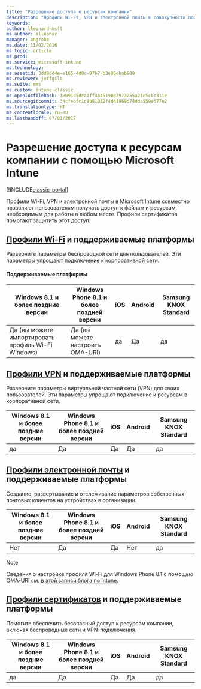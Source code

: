```yaml
---
title: "Разрешение доступа к ресурсам компании"
description: "Профили Wi-Fi, VPN и электронной почты в совокупности позволяют пользователям получать доступ к нужным файлам и ресурсам."
keywords: 
author: lleonard-msft
ms.author: alleonar
manager: angrobe
ms.date: 11/02/2016
ms.topic: article
ms.prod: 
ms.service: microsoft-intune
ms.technology: 
ms.assetid: 3dd8dd4e-e165-4d0c-97b7-b3e86ebab909
ms.reviewer: jeffgilb
ms.suite: ems
ms.custom: intune-classic
ms.openlocfilehash: 18091d5dea0ff4b4519082973255a21e5cbc311e
ms.sourcegitcommit: 34cfebfc1d8b81032f4d41869d74dda559e677e2
ms.translationtype: HT
ms.contentlocale: ru-RU
ms.lasthandoff: 07/01/2017
---
```

# <a name="enable-access-to-company-resources-with-microsoft-intune"></a>Разрешение доступа к ресурсам компании с помощью Microsoft Intune

[!INCLUDE[classic-portal](../includes/classic-portal.md)]

Профили Wi-Fi, VPN и электронной почты в Microsoft Intune совместно позволяют пользователям получать доступ к файлам и ресурсам, необходимым для работы в любом месте. Профили сертификатов помогают защитить этот доступ.

## <a name="wi-fi-profileswi-fi-connections-in-microsoft-intunemd-and-supported-platforms"></a>[Профили Wi-Fi](wi-fi-connections-in-microsoft-intune.md) и поддерживаемые платформы

Разверните параметры беспроводной сети для пользователей. Эти параметры упрощают подключение к корпоративной сети.
#### <a name="supported-platforms"></a>Поддерживаемые платформы

|Windows 8.1 и более поздние версии|Windows Phone 8.1 и более поздней версии|iOS|Android|Samsung KNOX Standard|
|---------------------|---------------------------|---|-------|------------|
|Да (вы можете импортировать профиль Wi-Fi Windows)|Да (вы можете настроить OMA-URI) |да|Да|да|

## <a name="vpn-profilesvpn-connections-in-microsoft-intunemd-and-supported-platforms"></a>[Профили VPN](vpn-connections-in-microsoft-intune.md) и поддерживаемые платформы
Разверните параметры виртуальной частной сети (VPN) для своих пользователей. Эти параметры упрощают подключение к ресурсам в корпоративной сети.

|Windows 8.1 и более поздние версии|Windows Phone 8.1 и более поздней версии|iOS|Android|Samsung KNOX Standard|
|---------------------|---------------------------|---|-------|------------|
|да|Да|Да|Да|да|

## <a name="email-profilesconfigure-access-to-corporate-email-using-email-profiles-with-microsoft-intunemd-and-supported-platforms"></a>[Профили электронной почты](configure-access-to-corporate-email-using-email-profiles-with-microsoft-intune.md) и поддерживаемые платформы
Создание, развертывание и отслеживание параметров собственных почтовых клиентов на устройствах в организации.

|Windows 8.1 и более поздние версии|Windows Phone 8.1 и более поздней версии|iOS|Android|Samsung KNOX Standard|
|---------------------|---------------------------|---|-------|------------|
|Нет|Да|Да|Нет|да|
> [!NOTE]
> Сведения о настройке профиля Wi-Fi для Windows Phone 8.1 с помощью OMA-URI см. в [этой записи блога по Intune](https://blogs.technet.microsoft.com/enterprisemobility/2015/02/19/using-oma-uri-to-create-custom-wi-fi-profiles-for-windows-phone-8-1/).

## <a name="certificate-profilessecure-resource-access-with-certificate-profilesmd-and-supported-platforms"></a>[Профили сертификатов](secure-resource-access-with-certificate-profiles.md) и поддерживаемые платформы
Помогите обеспечить безопасный доступ к ресурсам компании, включая беспроводные сети и VPN-подключения.

|Windows 8.1 и более поздние версии|Windows Phone 8.1 и более поздней версии|iOS|Android|Samsung KNOX Standard|
|---------------------|---------------------------|---|-------|------------|
|да|Да|Да|Да|да|
